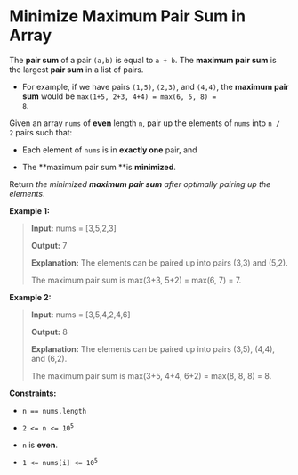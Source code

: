 # Minimize Maximum Pair Sum in Array

The **pair sum** of a pair <code>(a,b)</code> is equal to <code>a + b</code>. The **maximum pair sum** is the largest **pair sum** in a list of pairs.

- For example, if we have pairs <code>(1,5)</code>, <code>(2,3)</code>, and <code>(4,4)</code>, the **maximum pair sum** would be <code>max(1+5, 2+3, 4+4) = max(6, 5, 8) = 8</code>.

Given an array <code>nums</code> of **even** length <code>n</code>, pair up the elements of <code>nums</code> into <code>n / 2</code> pairs such that:

- Each element of <code>nums</code> is in **exactly one** pair, and

- The **maximum pair sum **is **minimized**.

Return *the minimized **maximum pair sum** after optimally pairing up the elements*.


**Example 1:**
>
> **Input:** nums = [3,5,2,3]
>
> **Output:** 7
>
> **Explanation:** The elements can be paired up into pairs (3,3) and (5,2).
>
> The maximum pair sum is max(3+3, 5+2) = max(6, 7) = 7.

**Example 2:**
>
> **Input:** nums = [3,5,4,2,4,6]
>
> **Output:** 8
>
> **Explanation:** The elements can be paired up into pairs (3,5), (4,4), and (6,2).
>
> The maximum pair sum is max(3+5, 4+4, 6+2) = max(8, 8, 8) = 8.


**Constraints:**

- <code>n == nums.length</code>

- <code>2 &lt;= n &lt;= 10<sup>5</sup></code>

- <code>n</code> is **even**.

- <code>1 &lt;= nums[i] &lt;= 10<sup>5</sup></code>
